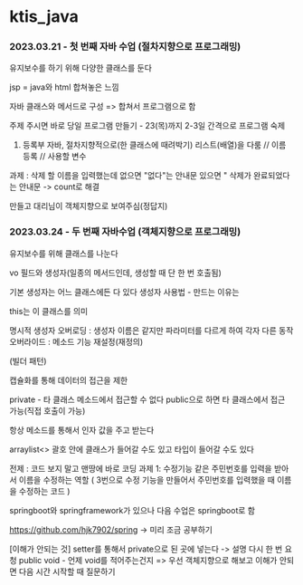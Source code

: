 # ktis_java
### 2023.03.21 - 첫 번째 자바 수업 (절차지향으로 프로그래밍)
유지보수를 하기 위해 다양한 클래스를 둔다

jsp = java와 html 합쳐놓은 느낌

자바 클래스와 메서드로 구성 => 합쳐서 프로그램으로 함


주제 주시면 바로 당일 프로그램 만들기 - 23(목)까지
2-3일 간격으로 프로그램 숙제

1. 등록부
자바, 절차지향적으로(한 클래스에 때려박기)
리스트(배열)을 다룸
// 이름 등록
// 사용할 변수 

과제 : 삭제 할 이름을 입력했는데 없으면 "없다"는 안내문
있으면 " 삭제가 완료되었다는 안내문 -> count로 해결

만들고 대리님이 객체지향으로 보여주심(정답지)


### 2023.03.24 - 두 번째 자바수업 (객체지향으로 프로그래밍)
유지보수를 위해 클래스를 나눈다

vo
필드와 생성자(일종의 메서드인데, 생성할 때 단 한 번 호출됨)


기본 생성자는 어느 클래스에든 다 있다
생성자 사용법 - 만드는 이유는 

this는 이 클래스를 의미

명시적 생성자
오버로딩 : 생성자 이름은 같지만 파라미터를 다르게 하여 각자 다른 동작
오버라이드 : 메소드 기능 재설정(재정의)

(빌더 패턴)

캡슐화를 통해 데이터의 접근을 제한

private - 타 클래스 메소드에서 접근할 수 없다
public으로 하면 타 클래스에서 접근 가능(직접 호출이 가능)

항상 메소드를 통해서 인자 값을 주고 받는다

arraylist<> 괄호 안에 클래스가 들어갈 수도 있고 타입이 들어갈 수도 있다


전제 : 코드 보지 말고 맨땅에 바로 코딩
과제 1: 수정기능
같은 주민번호를 입력을 받아서 이름을 수정하는 역할 ( 3번으로 수정 기능을 만들어서 주민번호를 입력했을 때 이름을 수정하는 코드 )

springboot와 springframework가 있으나
다음 수업은 springboot로 함

https://github.com/hjk7902/spring
-> 미리 조금 공부하기


[이해가 안되는 것]
setter를 통해서 private으로 된 곳에 넣는다 -> 설명 다시 한 번 요청
public void - 언제 void를 적어주는건지
=> 우선 객체지향으로 해보고 이해가 안되면 다음 시간 시작할 때 질문하기
